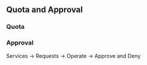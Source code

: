 ## Quota and Approval

### Quota




### Approval

Services -> Requests -> Operate -> Approve and Deny 